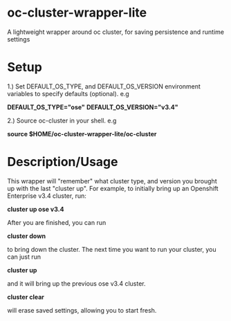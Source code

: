 # oc-cluster-wrapper-lite
A lightweight wrapper around oc cluster, for saving persistence and runtime settings

# Setup

1.) Set DEFAULT_OS_TYPE, and DEFAULT_OS_VERSION environment variables to specify defaults (optional). e.g

**DEFAULT_OS_TYPE="ose"**
**DEFAULT_OS_VERSION="v3.4"**


2.) Source oc-cluster in your shell. e.g

**source $HOME/oc-cluster-wrapper-lite/oc-cluster**

# Description/Usage

This wrapper will "remember" what cluster type, and version you brought up with the last "cluster up". For example, to initially bring up an Openshift Enterprise v3.4 cluster, run:

**cluster up ose v3.4**

After you are finished, you can run

**cluster down**

to bring down the cluster. The next time you want to run your cluster, you can just run

**cluster up**

and it will bring up the previous ose v3.4 cluster.

**cluster clear**

will erase saved settings, allowing you to start fresh.
